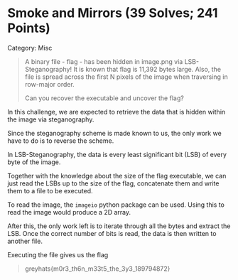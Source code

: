 # Smoke and Mirrors (39 Solves; 241 Points)
Category: Misc
> A binary file - flag - has been hidden in image.png via LSB-Steganography! It is known that flag is 11,392 bytes large. Also, the file is spread across the first N pixels of the image when traversing in row-major order.
> 
> Can you recover the executable and uncover the flag?

In this challenge, we are expected to retrieve the data that is hidden within the image via steganography.

Since the steganography scheme is made known to us, the only work we have to do is to reverse the scheme.

In LSB-Steganography, the data is every least significant bit (LSB) of every byte of the image.


Together with the knowledge about the size of the flag executable, we can just read the LSBs up to the size of the flag, concatenate them and write them to a file to be executed.

To read the image, the `imageio` python package can be used.
Using this to read the image would produce a 2D array.

After this, the only work left is to iterate through all the bytes and extract the LSB.
Once the correct number of bits is read, the data is then written to another file.

Executing the file gives us the flag
> greyhats{m0r3_th6n_m33t5_the_3y3_189794872}